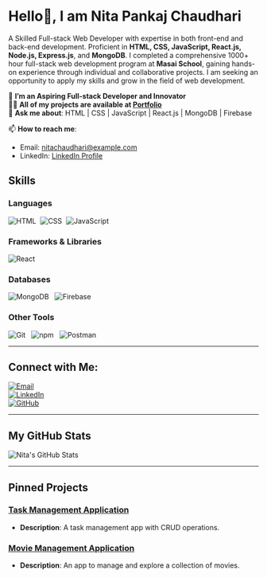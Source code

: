 # Hello👋, I am Nita Pankaj Chaudhari  

A Skilled Full-stack Web Developer with expertise in both front-end and back-end development. Proficient in **HTML, CSS, JavaScript, React.js, Node.js, Express.js**, and **MongoDB**. I completed a comprehensive 1000+ hour full-stack web development program at **Masai School**, gaining hands-on experience through individual and collaborative projects. I am seeking an opportunity to apply my skills and grow in the field of web development.  

🌱 **I’m an Aspiring Full-stack Developer and Innovator**  
👨‍💻 **All of my projects are available at [Portfolio](#)**  
💬 **Ask me about**: HTML | CSS | JavaScript | React.js | MongoDB | Firebase  

📫 **How to reach me**:  
- Email: [nitachaudhari@example.com](mailto:nitachaudhari@example.com)  
- LinkedIn: [LinkedIn Profile](#)  

## Skills  

### Languages  
![HTML](https://img.shields.io/badge/HTML-E34F26?style=for-the-badge&logo=html5&logoColor=white)&nbsp;
![CSS](https://img.shields.io/badge/CSS-1572B6?style=for-the-badge&logo=css3&logoColor=white)&nbsp;
![JavaScript](https://img.shields.io/badge/JavaScript-F7DF1E?style=for-the-badge&logo=javascript&logoColor=black)&nbsp;

### Frameworks & Libraries  
![React](https://img.shields.io/badge/React-61DAFB?style=for-the-badge&logo=react&logoColor=black)&nbsp;  

### Databases  
![MongoDB](https://img.shields.io/badge/MongoDB-47A248?style=for-the-badge&logo=mongodb&logoColor=white) &nbsp; 
![Firebase](https://img.shields.io/badge/Firebase-FFCA28?style=for-the-badge&logo=firebase&logoColor=black)&nbsp;  

### Other Tools  
![Git](https://img.shields.io/badge/Git-F05032?style=for-the-badge&logo=git&logoColor=white) &nbsp; 
![npm](https://img.shields.io/badge/npm-CB3837?style=for-the-badge&logo=npm&logoColor=white) &nbsp; 
![Postman](https://img.shields.io/badge/Postman-FF6C37?style=for-the-badge&logo=postman&logoColor=white)&nbsp;  


---

## Connect with Me:  
[![Email](https://img.shields.io/badge/Email-D14836?style=for-the-badge&logo=gmail&logoColor=white)](mailto:nitachaudhari@example.com)  
[![LinkedIn](https://img.shields.io/badge/LinkedIn-0077B5?style=for-the-badge&logo=linkedin&logoColor=white)](https://www.linkedin.com/)  
[![GitHub](https://img.shields.io/badge/GitHub-181717?style=for-the-badge&logo=github&logoColor=white)](https://github.com/NitaChaudhari)  

---

## My GitHub Stats  
![Nita's GitHub Stats](https://github-readme-stats.vercel.app/api?username=NitaChaudhari&show_icons=true&theme=radical)  

---

## Pinned Projects  

### [Task Management Application](#)  
- **Description**: A task management app with CRUD operations.  

### [Movie Management Application](#)  
- **Description**: An app to manage and explore a collection of movies.  
